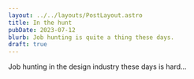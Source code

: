 ```yaml
---
layout: ../../layouts/PostLayout.astro
title: In the hunt
pubDate: 2023-07-12
blurb: Job hunting is quite a thing these days.
draft: true
---
```


Job hunting in the design industry these days is hard...